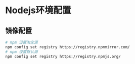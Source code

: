 # Nodejs环境配置

## 镜像配置

```bash
# npm 设置淘宝源
npm config set registry https://registry.npmmirror.com/
# npm 设置默认源
npm config set registry https://registry.npmjs.org/
```
